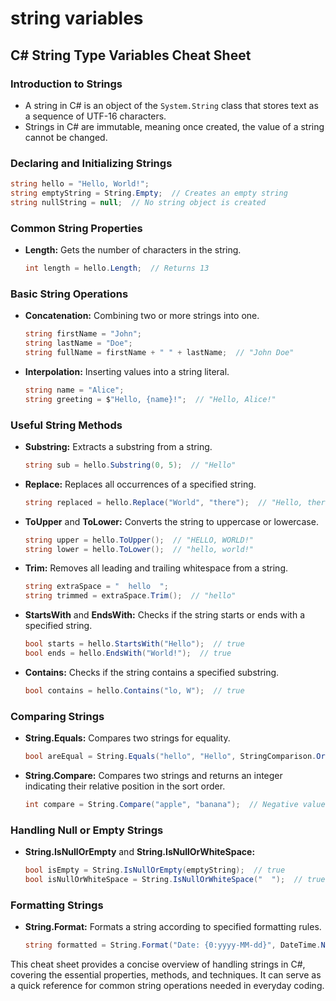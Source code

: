 # string variables

## C# String Type Variables Cheat Sheet

### Introduction to Strings

- A string in C# is an object of the `System.String` class that stores text as a sequence of UTF-16 characters.
- Strings in C# are immutable, meaning once created, the value of a string cannot be changed.

### Declaring and Initializing Strings

```csharp
string hello = "Hello, World!";
string emptyString = String.Empty;  // Creates an empty string
string nullString = null;  // No string object is created

```

### Common String Properties

- **Length:** Gets the number of characters in the string.
    
    ```csharp
    int length = hello.Length;  // Returns 13
    ```
    

### Basic String Operations

- **Concatenation:** Combining two or more strings into one.
    
    ```csharp
    string firstName = "John";
    string lastName = "Doe";
    string fullName = firstName + " " + lastName;  // "John Doe"
    ```
    
- **Interpolation:** Inserting values into a string literal.
    
    ```csharp
    string name = "Alice";
    string greeting = $"Hello, {name}!";  // "Hello, Alice!"    
    ```
    

### Useful String Methods

- **Substring:** Extracts a substring from a string.
    
    ```csharp
    string sub = hello.Substring(0, 5);  // "Hello"
    ```
    
- **Replace:** Replaces all occurrences of a specified string.
    
    ```csharp
    string replaced = hello.Replace("World", "there");  // "Hello, there!"
    ```
    
- **ToUpper** and **ToLower:** Converts the string to uppercase or lowercase.
    
    ```csharp
    string upper = hello.ToUpper();  // "HELLO, WORLD!"
    string lower = hello.ToLower();  // "hello, world!"
    ```
    
- **Trim:** Removes all leading and trailing whitespace from a string.
    
    ```csharp
    string extraSpace = "  hello  ";
    string trimmed = extraSpace.Trim();  // "hello"
    ```
    
- **StartsWith** and **EndsWith:** Checks if the string starts or ends with a specified string.
    
    ```csharp
    bool starts = hello.StartsWith("Hello");  // true
    bool ends = hello.EndsWith("World!");  // true
    ```
    
- **Contains:** Checks if the string contains a specified substring.
    
    ```csharp
    bool contains = hello.Contains("lo, W");  // true
    ```
    

### Comparing Strings

- **String.Equals:** Compares two strings for equality.
    
    ```csharp
    bool areEqual = String.Equals("hello", "Hello", StringComparison.OrdinalIgnoreCase);  // true
    ```
    
- **String.Compare:** Compares two strings and returns an integer indicating their relative position in the sort order.
    
    ```csharp
    int compare = String.Compare("apple", "banana");  // Negative value (apple comes before banana)
    ```
    

### Handling Null or Empty Strings

- **String.IsNullOrEmpty** and **String.IsNullOrWhiteSpace:**
    
    ```csharp
    bool isEmpty = String.IsNullOrEmpty(emptyString);  // true
    bool isNullOrWhiteSpace = String.IsNullOrWhiteSpace("  ");  // true
    ```
    

### Formatting Strings

- **String.Format:** Formats a string according to specified formatting rules.
    
    ```csharp
    string formatted = String.Format("Date: {0:yyyy-MM-dd}", DateTime.Now);  // "Date: 2023-09-10"
    ```
    

This cheat sheet provides a concise overview of handling strings in C#, covering the essential properties, methods, and techniques. It can serve as a quick reference for common string operations needed in everyday coding.